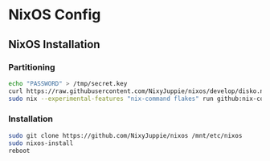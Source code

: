 # NixOS Config

## NixOS Installation
### Partitioning
```bash
echo "PASSWORD" > /tmp/secret.key
curl https://raw.githubusercontent.com/NixyJuppie/nixos/develop/disko.nix > ~/disko.nix
sudo nix --experimental-features "nix-command flakes" run github:nix-community/disko -- --mode disko ~/disko.nix
```
### Installation
```bash
sudo git clone https://github.com/NixyJuppie/nixos /mnt/etc/nixos
sudo nixos-install
reboot
```
